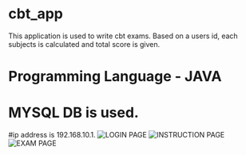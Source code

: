 # cbt_app


This application is used to write cbt exams. Based on a users id, each subjects is calculated and total score is given.

# Programming Language - JAVA


# MYSQL DB is used.


#ip address is 192.168.10.1.
![LOGIN PAGE](https://github.com/TochukwuLadyT/cbt_application/assets/42703251/d3626c3a-79e6-489c-a273-d93963d2296a)
![INSTRUCTION PAGE](https://github.com/TochukwuLadyT/cbt_application/assets/42703251/b4b3b2d9-ee7b-44ec-a65f-5d37e1f60581)
![EXAM PAGE](https://github.com/TochukwuLadyT/cbt_application/assets/42703251/4256ac63-15d1-403f-95d9-0cd7a33cfbe1)

